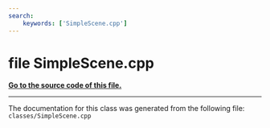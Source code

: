 ```yaml
---
search:
    keywords: ['SimpleScene.cpp']
---
```


# file SimpleScene.cpp

**[Go to the source code of this file.](_simple_scene_8cpp_source.md)**


----------------------------------------
The documentation for this class was generated from the following file: `classes/SimpleScene.cpp`
